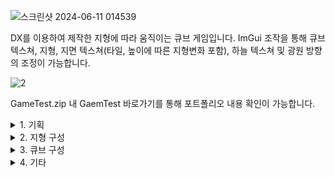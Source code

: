 ![스크린샷 2024-06-11 014539](https://github.com/karhabernel/HeightMapMovingGame/assets/124255059/35e92bbd-b59c-4be3-a561-1fde3ca8602e)

DX를 이용하여 제작한 지형에 따라 움직이는 큐브 게임입니다.
ImGui 조작을 통해 큐브 텍스쳐, 지형, 지면 텍스쳐(타일, 높이에 따른 지형변화 포함), 하늘 텍스쳐 및 광원 방향의 조정이 가능합니다.

![2](https://github.com/karhabernel/HeightMapMovingGame/assets/124255059/ef80554f-71fe-459e-a6d7-8c90fc3f871b)

GameTest.zip 내 GaemTest 바로가기를 통해 포트폴리오 내용 확인이 가능합니다.

<details>
    <summary>1. 기획</summary>

![그림1](https://github.com/karhabernel/HeightMapMovingGame/assets/124255059/03d6fd33-a96e-4cb1-8d8c-5bc30fbbb3b7)
DX를 통해 지형과 큐브를 그리고, 큐브 아래의 지형 각도에 맞추어 큐브의 rotation을 조정하는 게임을 만들고자 합니다.


</details>


<details>
    <summary>2. 지형 구성</summary>

지형은 머티리얼 역할을 할 텍스처 2개(지면, 언덕)과 HeightMap 역할을 할 흑백 이미지 한장을 이용하여 만들었습니다.

![Dirt2](https://github.com/karhabernel/HeightMapMovingGame/assets/124255059/46ad99ab-2311-42f6-be87-dba7df212215)
![Cliff (Layered Rock) (2)](https://github.com/karhabernel/HeightMapMovingGame/assets/124255059/4d386fda-7a08-4caa-af87-194ad362ccdf)

머티리얼 역할을 할 텍스처 2개

![Gray256](https://github.com/karhabernel/HeightMapMovingGame/assets/124255059/cd3cde4e-063c-4345-9963-6a44da0d161e)

HeightMap으로 사용한 흑백 이미지


</details>


<details>
    <summary>3. 큐브 구성</summary>

큐브는 한 텍스처를 여섯 개의 면에 투영하는 식으로 머티리얼 작업을 진행하였습니다.

큐브 하단 사각형의 네 꼭짓점의 Pitch값을 구하기 위하여 atan2 함수를 사용하였습니다.

Terrain에서 미리 작업해 둔 해당 지면 Vertex의 Normal Vector를 가져온 뒤, atan2 함수를 통해 pitch값을 구한 뒤, 큐브 하단 사각형 꼭짓점의 Pitch값을 전부 더하고 4로 나누어 평균값을 구했습니다.

업데이트중..


</details>



<details>
    <summary>4. 기타</summary>

업데이트중..


</details>

